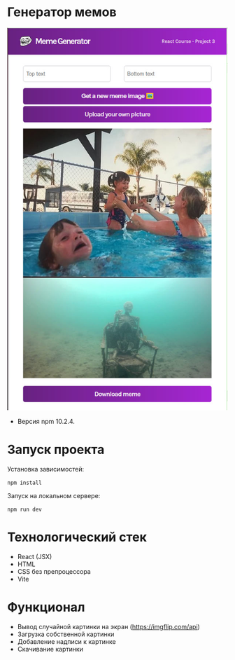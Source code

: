 # Генератор мемов

![Meme generator](/src/assets/meme_generator.jpg)

- Версия npm 10.2.4.

# Запуск проекта

Установка зависимостей:
```
npm install
```
Запуск на локальном сервере:
```
npm run dev
```
# Технологический стек

- React (JSX)
- HTML
- CSS без препроцессора
- Vite

# Функционал

- Вывод случайной картинки на экран (https://imgflip.com/api)
- Загрузка собственной картинки
- Добавление надписи к картинке
- Скачивание картинки